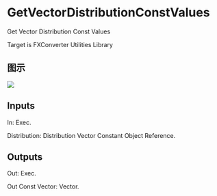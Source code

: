 # GetVectorDistributionConstValues

Get Vector Distribution Const Values

Target is FXConverter Utilities Library

## 图示

![]($-20221218-19031277.png)

## Inputs

In: Exec.

Distribution: Distribution Vector Constant Object Reference.  

## Outputs

Out: Exec.

Out Const Vector: Vector.

